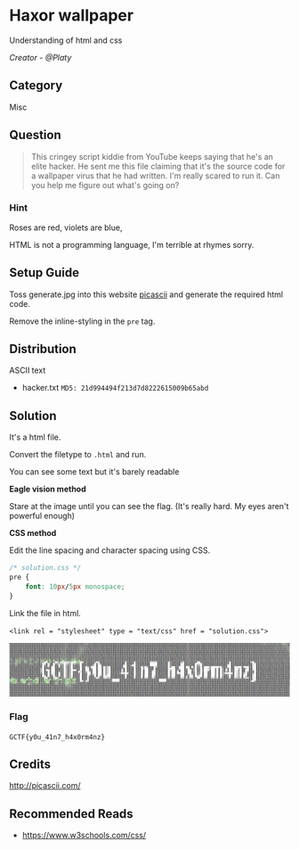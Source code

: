 # Haxor wallpaper
Understanding of html and css

<i>Creator - @Platy</i>

## Category
Misc

## Question
>This cringey script kiddie from YouTube keeps saying that he's an elite hacker. He sent me this file claiming that it's the source code for a wallpaper virus that he had written. I'm really scared to run it. Can you help me figure out what's going on?

### Hint
Roses are red, violets are blue,

HTML is not a programming language, I'm terrible at rhymes sorry.

## Setup Guide
Toss generate.jpg into this website [picascii](http://picascii.com/) and generate the required html code.

Remove the inline-styling in the `pre` tag.

## Distribution
ASCII text
- hacker.txt `MD5: 21d994494f213d7d8222615009b65abd`

## Solution
It's a html file.

Convert the filetype to `.html` and run.

You can see some text but it's barely readable

<b>Eagle vision method</b>

Stare at the image until you can see the flag. (It's really hard. My eyes aren't powerful enough)

<b>CSS method</b>

Edit the line spacing and character spacing using CSS.
```css
/* solution.css */
pre {
	font: 10px/5px monospace;
}
```
Link the file in html.

`<link rel = "stylesheet" type = "text/css" href = "solution.css">`

![solution](solution/solution.jpg)

### Flag
`GCTF{y0u_41n7_h4x0rm4nz}`

## Credits
http://picascii.com/

## Recommended Reads
- https://www.w3schools.com/css/
